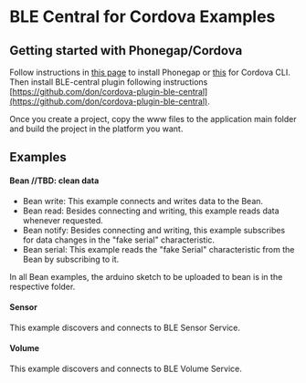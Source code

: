 # BLE Central for Cordova Examples


## Getting started with Phonegap/Cordova

Follow instructions in [this page](http://phonegap.com/install/) to install Phonegap or [this](http://cordova.apache.org/docs/en/4.0.0/guide_cli_index.md.html) for Cordova CLI. Then install BLE-central plugin following instructions [https://github.com/don/cordova-plugin-ble-central](https://github.com/don/cordova-plugin-ble-central).

Once you create a project, copy the www files to the application main folder and build the project in the platform you want. 

## Examples

#### Bean //TBD: clean data

- Bean write: This example connects and writes data to the Bean. 
- Bean read: Besides connecting and writing, this example reads data whenever requested. 
- Bean notify: Besides connecting and writing, this example subscribes for data changes in the "fake serial" characteristic. 
- Bean serial: This example reads the "fake Serial" characteristic from the Bean by subscribing to it.

In all Bean examples, the arduino sketch to be uploaded to bean is in the respective folder.


#### Sensor

This example discovers and connects to BLE Sensor Service.


#### Volume

This example discovers and connects to BLE Volume Service.

